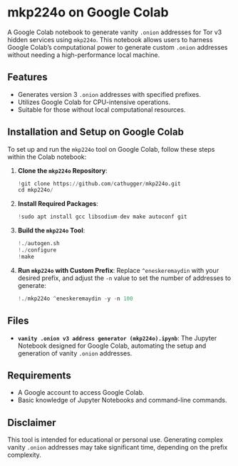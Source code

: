 # mkp224o on Google Colab

A Google Colab notebook to generate vanity `.onion` addresses for Tor v3 hidden services using `mkp224o`. This notebook allows users to harness Google Colab’s computational power to generate custom `.onion` addresses without needing a high-performance local machine.

## Features

- Generates version 3 `.onion` addresses with specified prefixes.
- Utilizes Google Colab for CPU-intensive operations.
- Suitable for those without local computational resources.

## Installation and Setup on Google Colab

To set up and run the `mkp224o` tool on Google Colab, follow these steps within the Colab notebook:

1. **Clone the `mkp224o` Repository**:
   ```python
   !git clone https://github.com/cathugger/mkp224o.git
   cd mkp224o/
   ```

2. **Install Required Packages**:
   ```python
   !sudo apt install gcc libsodium-dev make autoconf git
   ```

3. **Build the `mkp224o` Tool**:
   ```python
   !./autogen.sh
   !./configure
   !make
   ```

4. **Run `mkp224o` with Custom Prefix**:
   Replace `^eneskeremaydin` with your desired prefix, and adjust the `-n` value to set the number of addresses to generate:
   ```python
   !./mkp224o ^eneskeremaydin -y -n 100
   ```

## Files

- **`vanity .onion v3 address generator (mkp224o).ipynb`**: The Jupyter Notebook designed for Google Colab, automating the setup and generation of vanity `.onion` addresses.

## Requirements

- A Google account to access Google Colab.
- Basic knowledge of Jupyter Notebooks and command-line commands.

## Disclaimer

This tool is intended for educational or personal use. Generating complex vanity `.onion` addresses may take significant time, depending on the prefix complexity.

